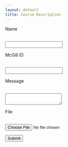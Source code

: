 ```yaml
---
layout: default
title: Course Description
---
```


<form action="https://getsimpleform.com/messages?form_api_token=e864f49cd290bd127eeeb75cc92fd624" method="post" enctype="multipart/form-data">
  <!-- the redirect_to is optional, the form will redirect to the referrer on submission -->
<input type='hidden' name='redirect_to' value='http://retrography.githun.io/data-management/exercises/exercise_01' />

Name

<br /><input type='text' name='name' /><br />

McGill ID

<br /><input type='text' name='id' /><br />

Message

<br /><textarea name="message"></textarea><br />

File

<br /><input type='file' name='file' /><br />


<input type='submit' value='Submit' />

</form>



